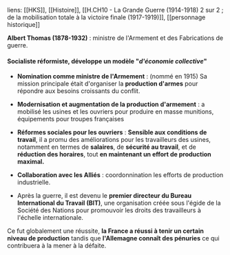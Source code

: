 liens: [[HKS]], [[Histoire]], [[H.CH10 - La Grande Guerre (1914-1918) 2 sur 2 ; de la mobilisation totale à la victoire finale (1917-1919)]], [[personnage historique]]

**Albert Thomas (1878-1932)** : ministre de l'Armement et des Fabrications de guerre.
#### **Socialiste réformiste**, développe un modèle "*d'économie collective*"

- **Nomination comme ministre de l'Armement** : (nommé en 1915) Sa mission principale était d'organiser la **production d'armes** pour répondre aux besoins croissants du conflit.
- **Modernisation et augmentation de la production d'armement** : a mobilisé les usines et les ouvriers pour produire en masse munitions, équipements pour troupes françaises
- **Réformes sociales pour les ouvriers** : **Sensible aux conditions de travail**, il a promu des améliorations pour les travailleurs des usines, notamment en termes de **salaires**, de **sécurité au travail**, et de **réduction des horaires**, tout **en maintenant un effort de production maximal.**
- **Collaboration avec les Alliés** : coordonnination les efforts de production industrielle.

- Après la guerre, il est devenu le **premier directeur du Bureau International du Travail (BIT)**, une organisation créée sous l'égide de la Société des Nations pour promouvoir les droits des travailleurs à l'échelle internationale.

Ce fut globalement une réussite, **la France a réussi à tenir un certain niveau de production** tandis que **l'Allemagne connaît des pénuries** ce qui contribuera à la mener à la défaite.